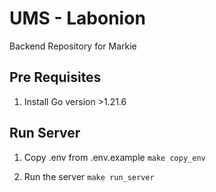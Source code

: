 # UMS - Labonion
Backend Repository for Markie

## Pre Requisites

1. Install Go version >1.21.6 

## Run Server

1. Copy .env from .env.example
```make copy_env```

2. Run the server
```make run_server```